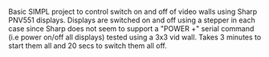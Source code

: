 Basic SIMPL project to control switch on and off of video walls using Sharp PNV551 displays. Displays are switched on and off using
a stepper in each case since Sharp does not seem to support a "POWER   +" serial command (i.e power on/off all displays)
tested using a 3x3 vid wall. Takes 3 minutes to start them all and 20 secs to switch them all off.
